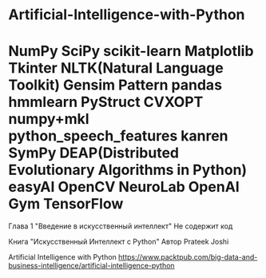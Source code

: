 # Artificial-Intelligence-with-Python

# NumPy SciPy scikit-learn Matplotlib Tkinter NLTK(Natural Language Toolkit) Gensim Pattern pandas hmmlearn PyStruct CVXOPT numpy+mkl python_speech_features kanren SymPy DEAP(Distributed Evolutionary Algorithms in Python) easyAI OpenCV NeuroLab OpenAI Gym TensorFlow

Глава 1 "Введение в искусственный интеллект" Не содержит код

Книга "Искусственный Интеллект с Python" Автор Prateek Joshi

Artificial Intelligence with Python
https://www.packtpub.com/big-data-and-business-intelligence/artificial-intelligence-python

